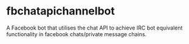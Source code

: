 fbchatapichannelbot
===================

A Facebook bot that utilises the chat API to achieve IRC bot equivalent functionality in facebook chats/private message chains.